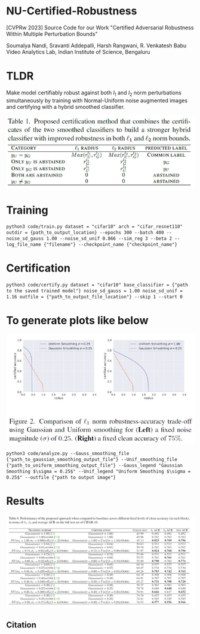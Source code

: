 # NU-Certified-Robustness
[CVPRw 2023] Source Code for our Work "Certified Adversarial Robustness Within Multiple Perturbation Bounds"

Soumalya Nandi, Sravanti Addepalli, Harsh Rangwani, R. Venkatesh Babu\
Video Analytics Lab, Indian Institute of Science, Bengaluru

# TLDR
Make model certifiably robust against both $l_1$ and $l_2$ norm perturbations simultaneously by training with Normal-Uniform noise augmented images and certifying with a hybrid smoothed classifier.

![plot](./cert_method.jpg)

# Training
```
python3 code/train.py dataset = "cifar10" arch = "cifar_resnet110" outdir = {path_to_output_location} --epochs 300 --batch 400 --noise_sd_gauss 1.00 --noise_sd_unif 0.866 --sim_reg 3 --beta 2 --log_file_name {"filename"} --checkpoint_name {"checkpoint_name"}
```

# Certification
```
python3 code/certify.py dataset = "cifar10" base_classifier = {"path to the saved trained model"} noise_sd_gauss = 1.00 noise_sd_unif = 1.16 outfile = {"path_to_output_file_location"} --skip 1 --start 0
```

# To generate plots like below

![plot](./robust_acc_tradeoff.jpg)

```
python3 code/analyze.py --Gauss_smoothing_file {"path_to_gaussian_smoothing_output_file"} --Unif_smoothing_file {"path_to_uniform_smoothing_output_file"} --Gauss_legend "Gaussian Smoothing $\sigma = 0.25$" --Unif_legend "Uniform Smoothing $\sigma = 0.25$" --outfile {"path to output image"}
```

# Results
![plot](./SOTA_result.jpg)

## Citation
